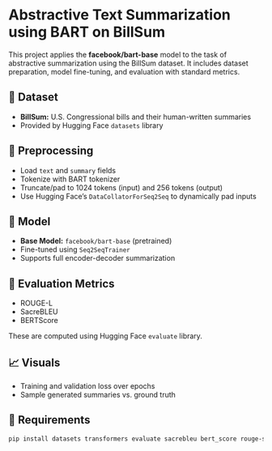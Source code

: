 # Abstractive Text Summarization using BART on BillSum

This project applies the **facebook/bart-base** model to the task of abstractive summarization using the BillSum dataset. It includes dataset preparation, model fine-tuning, and evaluation with standard metrics.

## 📜 Dataset

- **BillSum:** U.S. Congressional bills and their human-written summaries
- Provided by Hugging Face `datasets` library

## 🔧 Preprocessing

- Load `text` and `summary` fields
- Tokenize with BART tokenizer
- Truncate/pad to 1024 tokens (input) and 256 tokens (output)
- Use Hugging Face’s `DataCollatorForSeq2Seq` to dynamically pad inputs

## 🧠 Model

- **Base Model:** `facebook/bart-base` (pretrained)
- Fine-tuned using `Seq2SeqTrainer`
- Supports full encoder-decoder summarization

## 🧪 Evaluation Metrics

- ROUGE-L
- SacreBLEU
- BERTScore

These are computed using Hugging Face `evaluate` library.

## 📈 Visuals

- Training and validation loss over epochs
- Sample generated summaries vs. ground truth

## 🧰 Requirements

```bash
pip install datasets transformers evaluate sacrebleu bert_score rouge-score
